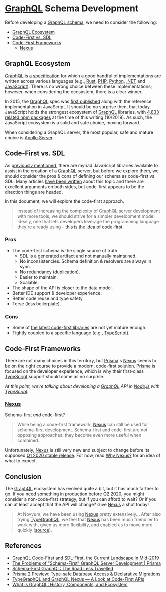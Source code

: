 # [GraphQL][] Schema Development

Before developing a [GraphQL schema](https://graphql.org/learn/schema/), we need to consider the following:

- [GraphQL Ecosystem](#graphql-ecosystem)
- [Code-First vs. SDL](#code-first-vs-sdl)
- [Code-First Frameworks](#code-first-frameworks)
   - [Nexus](#nexus)

## GraphQL Ecosystem

[GraphQL][] is [a specification](https://graphql.github.io/graphql-spec/) for which a good handful of implementations are written across various languages (e.g., [Rust](https://github.com/graphql-rust), [PHP](https://github.com/webonyx/graphql-php), [Python](https://graphene-python.org/), [.NET](https://github.com/graphql-dotnet/graphql-dotnet) and [JavaScript](https://www.npmjs.com/package/graphql)). There is no wrong choice between these implementations; however, when considering the ecosystem, there is a clear winner.

In 2015, the [GraphQL][] spec was [first published](https://graphql.github.io/graphql-spec/July2015/) along with the reference implementation in JavaScript. It should be no surprise then, that today, JavaScript holds the strongest ecosystem of [GraphQL][] libraries, with [4,833 related npm packages](https://www.npmjs.com/search?q=graphql) at the time of this writing (10/2019). As such, the JavaScript ecosystem is a solid and safe choice, moving forward.

When considering a GraphQL server, the most popular, safe and mature choice is [Apollo Server][].

## Code-First vs. SDL

As [previously mentioned](#graphql-ecosystem), there are myriad JavaScript libraries available to assist in the creation of a [GraphQL][] server, but before we explore them, we should consider the pros & cons of defining our schema as code-first vs. SDL. Many articles [have been written](#references) about this topic and there are excellent arguments on both sides, but code-first appears to be the direction things are headed.

In this document, we will explore the code-first approach.

> Instead of increasing the complexity of GraphQL server development with more tools, we should strive for a simpler development model. Ideally, one that lets developers leverage the programming language they're already using – [this is the idea of code-first](https://www.prisma.io/blog/the-problems-of-schema-first-graphql-development-x1mn4cb0tyl3?source=post_page-----cf0e50d5ccff----------------------#code-first-a-language-idiomatic-way-for-graphql-server-development).

### Pros

- The code-first schema is the single source of truth.
   - SDL is a generated artifact and not manually maintained.
   - No inconsistencies. Schema definition & resolvers are always in sync.
   - No redundancy (duplication).
   - Easier to maintain.
   - Scalable.
- The shape of the API is closer to the data model.
- Better IDE support & developer experience.
- Better code reuse and type safety.
- Terse (less boilerplate).

### Cons

- Some of [the latest code-first libraries](https://www.prisma.io/blog/introducing-graphql-nexus-code-first-graphql-server-development-ll6s1yy5cxl5) are not yet mature enough.
- Tightly coupled to a specific language (e.g., [TypeScript][]).

## Code-First Frameworks

There are not many choices in this territory, but [Prisma][]'s [Nexus](#nexus) seems to be on the right course to provide a modern, code-first solution. [Prisma][] is focused on the developer experience, which is why their first-class [TypeScript][] support should come as no surprise.

_At this point, we're talking about developing a [GraphQL][] API in [Node.js][] with [TypeScript][]._

### [Nexus][]

Schema-first _and_ code-first?

> While being a code-first framework, [Nexus][] can still be used for schema-first development. Schema-first and code-first are not opposing approaches: they become even more useful when combined.

Unfortunately, [Nexus][] is still very new and subject to change before its supposed [Q1 2020 stable release](https://github.com/prisma-labs/nexus/issues/219#issuecomment-530997906). For now, read [Why Nexus?](https://nexus.js.org/docs/why-graphql-nexus) for an idea of what to expect.

## Conclusion

The [GraphQL][] ecosystem has evolved quite a bit, but it has much farther to go. If you need something in production before Q2 2020, you might consider a non-code-first strategy, but if you can afford to wait? Or if you can at least accept that the API will change? Give [Nexus][] a shot today!

> At Novvum, we have been using [Nexus][] pretty extensively... After also trying [TypeGraphQL][], we feel that [Nexus][] has been much friendlier to work with, given us more flexibility, and enabled us to move more quickly ([source](https://dev.to/novvum/typegraphql-and-graphql-nexus-a-look-at-code-first-apis-6k0#which-one-we-prefer)).

## References

- [GraphQL Code-First and SDL-First, the Current Landscape in Mid-2019](https://medium.com/novvum/graphql-code-first-and-sdl-first-the-current-landscape-in-mid-2019-699f68b31a65)
- [The Problems of "Schema-First" GraphQL Server Development | Prisma](https://www.prisma.io/blog/the-problems-of-schema-first-graphql-development-x1mn4cb0tyl3?source=post_page-----cf0e50d5ccff----------------------)
- [Schema-First GraphQL: The Road Less Travelled](https://blog.mirumee.com/schema-first-graphql-the-road-less-travelled-cf0e50d5ccff)
- [Prisma 2 Preview: Type-safe Database Access & Declarative Migrations](https://www.prisma.io/blog/announcing-prisma-2-zq1s745db8i5)
- [TypeGraphQL and GraphQL Nexus &mdash; A Look at Code-First APIs](https://dev.to/novvum/typegraphql-and-graphql-nexus-a-look-at-code-first-apis-6k0)
- [What is GraphQL: History, Components, and Ecosystem](https://levelup.gitconnected.com/what-is-graphql-87fc7687b042)

[apollo]: https://www.apollographql.com/
[apollo server]: https://www.apollographql.com/docs/apollo-server/
[graphql]: https://graphql.org/
[nexus]: https://www.prisma.io/blog/introducing-graphql-nexus-code-first-graphql-server-development-ll6s1yy5cxl5
[node.js]: https://nodejs.org/
[prisma]: https://www.prisma.io/with-graphql/
[typegraphql]: https://typegraphql.ml/
[typescript]: http://www.typescriptlang.org/

